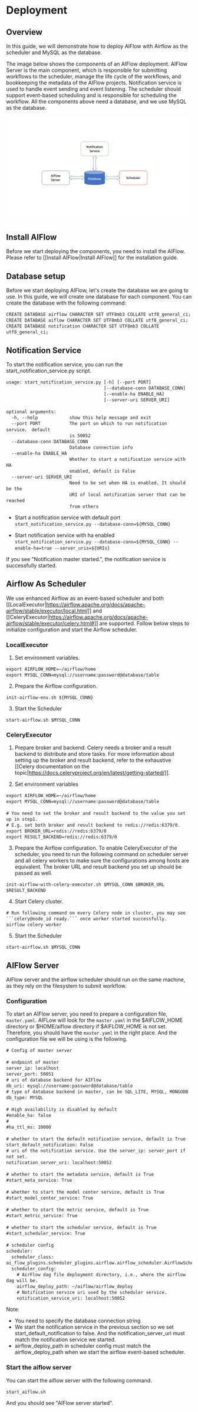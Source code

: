 # Deployment

## Overview
In this guide, we will demonstrate how to deploy AIFlow with Airflow as the scheduler and MySQL as the database.

The image below shows the components of an AIFlow deployment. AIFlow Server is the main component, which is responsible for submitting workflows to the scheduler, manage the life cycle of the workflows, and bookkeeping the metadata of the AIFlow projects. Notification service is used to handle event sending and event listening. The scheduler should support event-based scheduling and is responsible for scheduling the workflow. All the components above need a database, and we use MySQL as the database.

![Alt text](../images/AIFlow-Deploy-Overview.png)

## Install AIFlow
Before we start deploying the components, you need to install the AIFlow. Please refer to [[Install AIFlow|Install AIFlow]] for the installation guide.

## Database setup
Before we start deploying AIFlow, let's create the database we are going to use. In this guide, we will create one database for each component. You can create the database with the following command:
```
CREATE DATABASE airflow CHARACTER SET UTF8mb3 COLLATE utf8_general_ci;
CREATE DATABASE aiflow CHARACTER SET UTF8mb3 COLLATE utf8_general_ci;
CREATE DATABASE notification CHARACTER SET UTF8mb3 COLLATE utf8_general_ci;
```

## Notification Service

To start the notification service, you can run the start_notification_service.py script.

```
usage: start_notification_service.py [-h] [--port PORT]
                                     [--database-conn DATABASE_CONN]
                                     [--enable-ha ENABLE_HA]
                                     [--server-uri SERVER_URI]

optional arguments:
  -h, --help            show this help message and exit
  --port PORT           The port on which to run notification service， default
                        is 50052
  --database-conn DATABASE_CONN
                        Database connection info
  --enable-ha ENABLE_HA
                        Whether to start a notification service with HA
                        enabled, default is False
  --server-uri SERVER_URI
                        Need to be set when HA is enabled. It should be the
                        URI of local notification server that can be reached
                        from others
```

- Start a notification service with default port
`start_notification_service.py --database-conn=${MYSQL_CONN}`

- Start notification service with ha enabled
`start_notification_service.py --database-conn=${MYSQL_CONN} --enable-ha=true --server_uris=${URIs}`

If you see "Notification master started.", the notification service is successfully started.

## Airflow As Scheduler
We use enhanced Airflow as an event-based scheduler and both [[LocalExecutor|https://airflow.apache.org/docs/apache-airflow/stable/executor/local.html]] and [[CeleryExecutor|https://airflow.apache.org/docs/apache-airflow/stable/executor/celery.html#]] are supported. Follow below steps to initialize configuration and start the Airflow scheduler.

### LocalExecutor
1. Set environment variables.
```
export AIRFLOW_HOME=~/airflow/home
export MYSQL_CONN=mysql://username:password@database/table
```
2. Prepare the Airflow configuration.
```
init-airflow-env.sh ${MYSQL_CONN}
```
3. Start the Scheduler
```
start-airflow.sh $MYSQL_CONN
```

### CeleryExecutor
1. Prepare broker and backend. Celery needs a broker and a result backend to distribute and store tasks. For more information about setting up the broker and result backend, refer to the exhaustive [[Celery documentation on the topic|https://docs.celeryproject.org/en/latest/getting-started/]].

2. Set environment variables
```
export AIRFLOW_HOME=~/airflow/home
export MYSQL_CONN=mysql://username:password@database/table

# You need to set the broker and result backend to the value you set up in step1. 
# E.g. set both broker and result backend to redis://redis:6379/0.
export BROKER_URL=redis://redis:6379/0
export RESULT_BACKEND=redis://redis:6379/0
```

3. Prepare the Airflow configuration. To enable CeleryExecutor of the scheduler, you need to run the following command on scheduler server and all celery workers to make sure the configurations among hosts are equivalent. The broker URL and result backend you set up should be passed as well.
```
init-airflow-with-celery-executor.sh $MYSQL_CONN $BROKER_URL $RESULT_BACKEND
```

4. Start Celery cluster.
```
# Run following command on every Celery node in cluster, you may see ```celery@node_id ready.``` once worker started successfully.
airflow celery worker
```

5. Start the Scheduler
```
start-airflow.sh $MYSQL_CONN
```

## AIFlow Server
AIFlow server and the airflow scheduler should run on the same machine, as they rely on the filesystem to submit workflow.

### Configuration

To start an AIFlow server, you need to prepare a configuration file, `master.yaml`. AIFLow will look for the `master.yaml` in the $AIFLOW_HOME directory or $HOME/aiflow directory if $AIFLOW_HOME is not set. Therefore, you should have the `master.yaml` in the right place. And the configuration file we will be using is the following.

```
# Config of master server

# endpoint of master
server_ip: localhost
server_port: 50051
# uri of database backend for AIFlow
db_uri: mysql://username:password@database/table
# type of database backend in master, can be SQL_LITE, MYSQL, MONGODB
db_type: MYSQL

# High availability is disabled by default
#enable_ha: false
# 
#ha_ttl_ms: 10000

# whether to start the default notification service, default is True
start_default_notification: False
# uri of the notification service. Use the server_ip: server_port if not set.
notification_server_uri: localhost:50052

# whether to start the metadata service, default is True
#start_meta_service: True

# whether to start the model center service, default is True
#start_model_center_service: True

# whether to start the metric service, default is True
#start_metric_service: True

# whether to start the scheduler service, default is True
#start_scheduler_service: True

# scheduler config
scheduler:
  scheduler_class: ai_flow_plugins.scheduler_plugins.airflow.airflow_scheduler.AirFlowScheduler
  scheduler_config:
    # AirFlow dag file deployment directory, i.e., where the airflow dag will be.
    airflow_deploy_path: ~/aiflow/airflow_deploy
    # Notification service uri used by the scheduler service.
    notification_service_uri: localhost:50052
```

Note:
- You need to specify the database connection string
- We start the notification service in the previous section so we set start_default_notification to false. And the notification_server_uri must match the notification service we started.
- airflow_deploy_path in scheduler config must match the airflow_deploy_path when we start the airflow event-based scheduler.

### Start the aiflow server
You can start the aiflow server with the following command.
```
start_aiflow.sh
```
And you should see "AIFlow server started".
